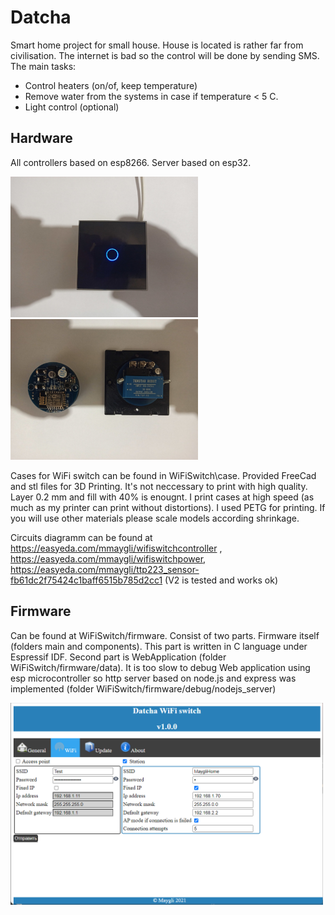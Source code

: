 # Datcha

Smart home project for small house. House is located is rather far from civilisation. The internet is bad so the control will be done by sending SMS.
The main tasks:
* Control heaters (on/of, keep temperature)
* Remove water from the systems in case if temperature < 5 C.
* Light control (optional)

Hardware
--------
All controllers based on esp8266. Server based on esp32.


<img src="./WiFiSwitch/docs/switch_on_small.jpg" width="300"/><img src="./WiFiSwitch/docs/boards_small.jpg" width="300"/>

Cases for WiFi switch can be found in WiFiSwitch\case. Provided FreeCad and stl files for 3D Printing. It's not neccessary to print with high quality. Layer 0.2 mm and fill with 40% is enougnt. I print cases at high speed (as much as my printer can print without distortions). I used PETG for printing. If you will use other materials please scale models according shrinkage.

Circuits diagramm can be found at https://easyeda.com/mmaygli/wifiswitchcontroller , https://easyeda.com/mmaygli/wifiswitchpower, https://easyeda.com/mmaygli/ttp223_sensor-fb61dc2f75424c1baff6515b785d2cc1 (V2 is tested and works ok)

Firmware
--------
Can be found at WiFiSwitch/firmware. Consist of two parts. Firmware itself (folders main and components). This part is written in C language under Espressif IDF. Second part is WebApplication (folder WiFiSwitch/firmware/data). It is too slow to debug Web application using esp microcontroller so http server based on node.js and express was implemented (folder WiFiSwitch/firmware/debug/nodejs_server)

<img src="./WiFiSwitch/docs/WiFiSwitchSettingsWiFi.png" width="500"/>
